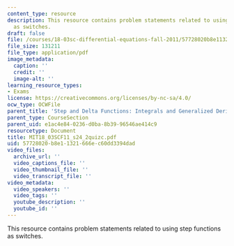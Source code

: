 ```yaml
---
content_type: resource
description: This resource contains problem statements related to using step functions
  as switches.
draft: false
file: /courses/18-03sc-differential-equations-fall-2011/57728020b8e11321666ec60dd3394dad_MIT18_03SCF11_s24_2quizc.pdf
file_size: 131211
file_type: application/pdf
image_metadata:
  caption: ''
  credit: ''
  image-alt: ''
learning_resource_types:
- Exams
license: https://creativecommons.org/licenses/by-nc-sa/4.0/
ocw_type: OCWFile
parent_title: 'Step and Delta Functions: Integrals and Generalized Derivatives'
parent_type: CourseSection
parent_uid: e1ac4e84-0236-d0ba-8b39-96546ae414c9
resourcetype: Document
title: MIT18_03SCF11_s24_2quizc.pdf
uid: 57728020-b8e1-1321-666e-c60dd3394dad
video_files:
  archive_url: ''
  video_captions_file: ''
  video_thumbnail_file: ''
  video_transcript_file: ''
video_metadata:
  video_speakers: ''
  video_tags: ''
  youtube_description: ''
  youtube_id: ''
---
```

This resource contains problem statements related to using step functions as switches.